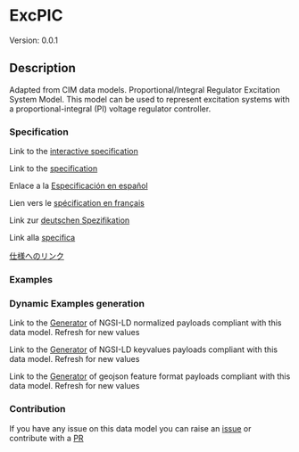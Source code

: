 # ExcPIC
Version: 0.0.1

## Description 

Adapted from CIM data models. Proportional/Integral Regulator Excitation System Model.  This model can be used to represent excitation systems with a proportional-integral (PI) voltage regulator controller.
### Specification

Link to the [interactive specification](https://swagger.lab.fiware.org/?url=https://smart-data-models.github.io/dataModel.EnergyCIM/ExcPIC/swagger.yaml)

Link to the [specification](https://github.com/smart-data-models/dataModel.EnergyCIM/blob/master/ExcPIC/doc/spec.md)

Enlace a la [Especificación en español](https://github.com/smart-data-models/dataModel.EnergyCIM/blob/master/ExcPIC/doc/spec_ES.md)

Lien vers le [spécification en français](https://github.com/smart-data-models/dataModel.EnergyCIM/blob/master/ExcPIC/doc/spec_FR.md)

Link zur [deutschen Spezifikation](https://github.com/smart-data-models/dataModel.EnergyCIM/blob/master/ExcPIC/doc/spec_DE.md)

Link alla [specifica](https://github.com/smart-data-models/dataModel.EnergyCIM/blob/master/ExcPIC/doc/spec_IT.md)

[仕様へのリンク](https://github.com/smart-data-models/dataModel.EnergyCIM/blob/master/ExcPIC/doc/spec_JA.md)
### Examples
### Dynamic Examples generation

Link to the [Generator](https://smartdatamodels.org/extra/ngsi-ld_generator.php?schemaUrl=https://raw.githubusercontent.com/smart-data-models/dataModel.EnergyCIM/master/ExcPIC/schema.json&email=info@smartdatamodels.org) of NGSI-LD normalized payloads compliant with this data model. Refresh for new values

Link to the [Generator](https://smartdatamodels.org/extra/ngsi-ld_generator_keyvalues.php?schemaUrl=https://raw.githubusercontent.com/smart-data-models/dataModel.EnergyCIM/master/ExcPIC/schema.json&email=info@smartdatamodels.org) of NGSI-LD keyvalues payloads compliant with this data model. Refresh for new values

Link to the [Generator](https://smartdatamodels.org/extra/geojson_features_generator.php?schemaUrl=https://raw.githubusercontent.com/smart-data-models/dataModel.EnergyCIM/master/ExcPIC/schema.json&email=info@smartdatamodels.org) of geojson feature format payloads compliant with this data model. Refresh for new values
### Contribution

 If you have any issue on this data model you can raise an [issue](https://github.com/smart-data-models/dataModel.EnergyCIM/issues)  or contribute with a [PR](https://github.com/smart-data-models/dataModel.EnergyCIM/pulls)